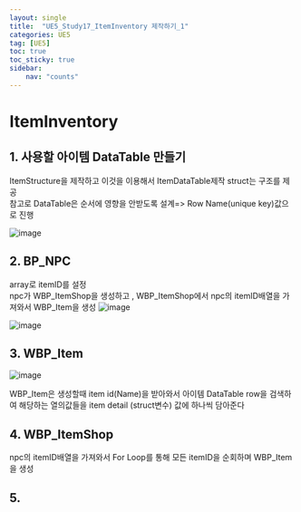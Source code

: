```yaml
---
layout: single
title:  "UE5_Study17_ItemInventory 제작하기_1"
categories: UE5
tag: [UE5]
toc: true
toc_sticky: true
sidebar:
    nav: "counts"
---
```


# ItemInventory

## 1. 사용할 아이템 DataTable 만들기

ItemStructure을 제작하고 이것을 이용해서 ItemDataTable제작
struct는 구조를 제공   
참고로 DataTable은 순서에 영향을 안받도록 설계=> Row Name(unique key)값으로 진행   

![image](https://github.com/silverlnng/DatastructureStudy/assets/112385982/dcc2ef39-ce68-4742-808a-6cd0e56306f6)

## 2. BP_NPC
array로 itemID를 설정   
npc가 WBP_ItemShop을 생성하고 , WBP_ItemShop에서 npc의 itemID배열을 가져와서 WBP_Item을 생성
![image](https://github.com/silverlnng/DatastructureStudy/assets/112385982/91e535da-d175-4b18-a82e-6c6419622837)
   
![image](https://github.com/silverlnng/DatastructureStudy/assets/112385982/d819823f-3200-4719-bca8-45c50987c90b)   
   
   
## 3. WBP_Item
![image](https://github.com/silverlnng/DatastructureStudy/assets/112385982/a919c815-07cd-45a0-93c2-38a1f8d5e244)

WBP_Item은 생성할때 item id(Name)을 받아와서 아이템 DataTable row을 검색하여 해당하는 열의값들을 item detail (struct변수) 값에 하나씩 담아준다


## 4. WBP_ItemShop
npc의 itemID배열을 가져와서 For Loop를 통해 모든 itemID을 순회하며 WBP_Item을 생성 
        
## 5. 

